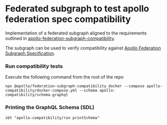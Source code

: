 # Federated subgraph to test apollo federation spec compatibility

Implementation of a federated subgraph aligned to the requirements outlined in [apollo-federation-subgraph-compatibility](https://github.com/apollographql/apollo-federation-subgraph-compatibility).

The subgraph can be used to verify compatibility against [Apollo Federation Subgraph Specification](https://www.apollographql.com/docs/federation/subgraph-spec).

### Run compatibility tests
Execute the following command from the root of the repo

```
npx @apollo/federation-subgraph-compatibility docker --compose apollo-compatibility/docker-compose.yml --schema apollo-compatibility/schema.graphql
```

### Printing the GraphQL Schema (SDL)

```
sbt "apollo-compatibility/run printSchema"
```